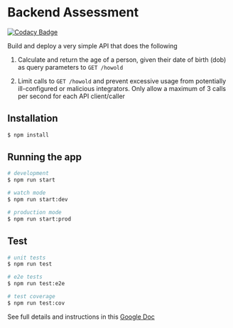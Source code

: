 # Backend Assessment

[![Codacy Badge](https://api.codacy.com/project/badge/Grade/1d0079804b4d4ee094cead7bb0f2285c)](https://app.codacy.com/gh/AbrahamMayowa/accurate-age?utm_source=github.com&utm_medium=referral&utm_content=AbrahamMayowa/accurate-age&utm_campaign=Badge_Grade_Settings)

Build and deploy a very simple API that does the following

1.  Calculate and return the age of a person, given their date of birth (dob) as query parameters to `GET /howold`

2.  Limit calls to `GET /howold` and prevent excessive usage from potentially ill-configured or malicious integrators. 
Only allow a maximum of 3 calls per second for each API client/caller



## Installation

```bash
$ npm install
```

## Running the app

```bash
# development
$ npm run start

# watch mode
$ npm run start:dev

# production mode
$ npm run start:prod
```

## Test

```bash
# unit tests
$ npm run test

# e2e tests
$ npm run test:e2e

# test coverage
$ npm run test:cov
```

See full details and instructions in this [Google Doc](https://docs.google.com/document/d/1ma5vKz0j34gwI9WYrZddMM1ENlQddGOVFJ5qdSq2QlQ)
